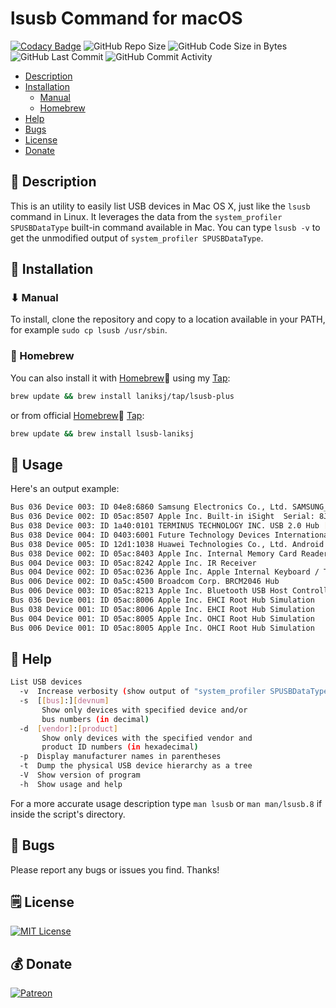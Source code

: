# lsusb Command for macOS

[![Codacy Badge](https://app.codacy.com/project/badge/Grade/f56c0620f67f464983aa51019d558027)](https://app.codacy.com/gh/LanikSJ/lsusb/dashboard?utm_source=gh&utm_medium=referral&utm_content=&utm_campaign=Badge_grade)
![GitHub Repo Size](https://img.shields.io/github/repo-size/laniksj/lsusb)
![GitHub Code Size in Bytes](https://img.shields.io/github/languages/code-size/laniksj/lsusb)
![GitHub Last Commit](https://img.shields.io/github/last-commit/laniksj/lsusb)
![GitHub Commit Activity](https://img.shields.io/github/commit-activity/m/laniksj/lsusb)

- [Description](#📝-description)
- [Installation](#💾-installation)
  - [Manual](#⬇-manual)
  - [Homebrew](#🍻-homebrew)
- [Help](#🙋-help)
- [Bugs](#🐛-bugs)
- [License](#🗒️-license)
- [Donate](#💰-donate)

## 📝 Description

This is an utility to easily list USB devices in Mac OS X, just like the `lsusb` command in Linux. It leverages the data from the `system_profiler SPUSBDataType` built-in command available in Mac. You can type `lsusb -v` to get the unmodified output of `system_profiler SPUSBDataType`.

## 💾 Installation

### ⬇ Manual

To install, clone the repository and copy to a location available in your PATH, for example `sudo cp lsusb /usr/sbin`.

### 🍻 Homebrew

You can also install it with [Homebrew](http://brew.sh)🍻 using my [Tap](https://github.com/LanikSJ/homebrew-tap):

```bash
brew update && brew install laniksj/tap/lsusb-plus
```

or from official [Homebrew](http://brew.sh)🍻 [Tap](https://github.com/Homebrew/homebrew-core):

```bash
brew update && brew install lsusb-laniksj
```

## 📝 Usage

Here's an output example:

```bash
Bus 036 Device 003: ID 04e8:6860 Samsung Electronics Co., Ltd. SAMSUNG_Android  Serial: 323062d3f6738057
Bus 036 Device 002: ID 05ac:8507 Apple Inc. Built-in iSight  Serial: 8J97P2KF16V13A00
Bus 038 Device 003: ID 1a40:0101 TERMINUS TECHNOLOGY INC. USB 2.0 Hub [MTT]
Bus 038 Device 004: ID 0403:6001 Future Technology Devices International Limited FT232R USB UART  Serial: A601EFG9
Bus 038 Device 005: ID 12d1:1038 Huawei Technologies Co., Ltd. Android Adapter  Serial: 509F2735096D
Bus 038 Device 002: ID 05ac:8403 Apple Inc. Internal Memory Card Reader  Serial: 000000009833
Bus 004 Device 003: ID 05ac:8242 Apple Inc. IR Receiver
Bus 004 Device 002: ID 05ac:0236 Apple Inc. Apple Internal Keyboard / Trackpad
Bus 006 Device 002: ID 0a5c:4500 Broadcom Corp. BRCM2046 Hub
Bus 006 Device 003: ID 05ac:8213 Apple Inc. Bluetooth USB Host Controller  Serial: 002608CCAC6F
Bus 036 Device 001: ID 05ac:8006 Apple Inc. EHCI Root Hub Simulation
Bus 038 Device 001: ID 05ac:8006 Apple Inc. EHCI Root Hub Simulation
Bus 004 Device 001: ID 05ac:8005 Apple Inc. OHCI Root Hub Simulation
Bus 006 Device 001: ID 05ac:8005 Apple Inc. OHCI Root Hub Simulation
```

## 🙋 Help

```bash
List USB devices
  -v  Increase verbosity (show output of "system_profiler SPUSBDataType")
  -s  [[bus]:][devnum]
       Show only devices with specified device and/or
       bus numbers (in decimal)
  -d  [vendor]:[product]
       Show only devices with the specified vendor and
       product ID numbers (in hexadecimal)
  -p  Display manufacturer names in parentheses
  -t  Dump the physical USB device hierarchy as a tree
  -V  Show version of program
  -h  Show usage and help
```

For a more accurate usage description type `man lsusb` or `man man/lsusb.8` if inside the script's directory.

## 🐛 Bugs

Please report any bugs or issues you find. Thanks!

## 🗒️ License

[![MIT License](https://img.shields.io/badge/license-MIT-blue)](https://en.wikipedia.org/wiki/MIT_License)

## 💰 Donate

[![Patreon](https://img.shields.io/badge/patreon-donate-blue.svg)](https://www.patreon.com/laniksj/overview)
